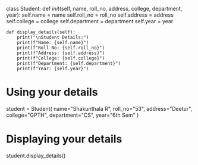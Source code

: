 class Student:
    def _init_(self, name, roll_no, address, college, department, year):
        self.name = name
        self.roll_no = roll_no
        self.address = address
        self.college = college
        self.department = department
        self.year = year

    def display_details(self):
        print("\nStudent Details:")
        print(f"Name: {self.name}")
        print(f"Roll No: {self.roll_no}")
        print(f"Address: {self.address}")
        print(f"College: {self.college}")
        print(f"Department: {self.department}")
        print(f"Year: {self.year}")

# Using your details
student = Student(
    name="Shakunthala R",
    roll_no="53",
    address="Deetur",
    college="GPTH",
    department="CS",
    year="6th Sem"
)

# Displaying your details
student.display_details()

